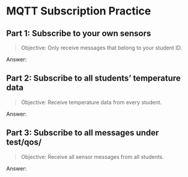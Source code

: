 # MQTT Subscription Practice


## Part 1: Subscribe to your own sensors

> Objective: Only receive messages that belong to your student ID.

Answer: 


## Part 2: Subscribe to all students’ temperature data

> Objective: Receive temperature data from every student.

Answer: 


## Part 3: Subscribe to all messages under test/qos/

> Objective: Receive all sensor messages from all students.

Answer: 
